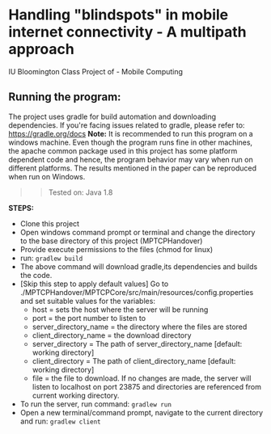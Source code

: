 # Handling "blindspots" in mobile internet connectivity - A multipath approach
IU Bloomington Class Project of - Mobile Computing

## Running the program:
The project uses gradle for build automation and downloading dependencies. If you're facing issues related to gradle, please refer to: https://gradle.org/docs 
**Note:** It is recommended to run this program on a windows machine. Even though the program runs fine in other machines, the apache common package used in this project has some platform dependent code and hence, the program behavior may vary when run on different platforms. The results mentioned in the paper can be reproduced when run on Windows. 
>>Tested on: Java 1.8

**STEPS:**
* Clone this project
* Open windows command prompt or terminal and change the directory to the base directory of this project (MPTCPHandover)
* Provide execute permissions to the files (chmod for linux)
* run: `gradlew build`
* The above command will download gradle,its dependencies and builds the code.
* [Skip this step to apply default values] Go to ./MPTCPHandover/MPTCPCore/src/main/resources/config.properties and set suitable values for the variables:
  * host = sets the host where the server will be running
  * port = the port number to listen to
  * server_directory_name = the directory where the files are stored
  * client_directory_name = the download directory
  * server_directory = The path of server_directory_name [default: working directory]
  * client_directory = The path of client_directory_name [default: working directory]
  * file = the file to download.
  If no changes are made, the server will listen to localhost on port 23875 and directories are referenced from current working directory.
* To run the server, run command: `gradlew run`
* Open a new terminal/command prompt, navigate to the current directory and run: `gradlew client`

